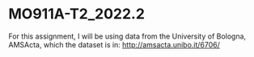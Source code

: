 # MO911A-T2_2022.2

For this assignment, I will be using data from the University of Bologna, AMSActa, which the dataset is in: http://amsacta.unibo.it/6706/
